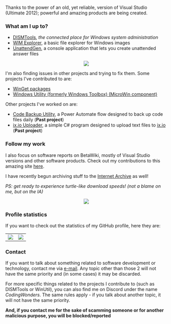 <!--
**CodingWonders/CodingWonders** is a ✨ _special_ ✨ repository because its `README.md` (this file) appears on your GitHub profile.

Here are some ideas to get you started:

- 🔭 I’m currently working on ...
- 🌱 I’m currently learning ...
- 👯 I’m looking to collaborate on ...
- 🤔 I’m looking for help with ...
- 💬 Ask me about ...
- 📫 How to reach me: ...
- 😄 Pronouns: ...
- ⚡ Fun fact: ...
-->

Thanks to the power of an old, yet reliable, version of Visual Studio (Ultimate 2012); powerful and amazing products are being created.

### What am I up to?
- [DISMTools](https://github.com/CodingWonders/DISMTools), *the connected place for Windows system administration*
- [WIM Explorer](https://github.com/CodingWonders/WIM-Explorer), a basic file explorer for Windows images
- [UnattendGen](https://github.com/CodingWonders/UnattendGen), a console application that lets you create unattended answer files

<p align="center">
  <img src="https://github.com/CodingWonders/CodingWonders/assets/101426328/914637fb-42fa-463d-b62f-6be357143d80" />
</p>

I'm also finding issues in other projects and trying to fix them. Some projects I've contributed to are:

- [WinGet packages](https://github.com/microsoft/winget-pkgs)
- [Windows Utility (formerly Windows Toolbox) (MicroWin component)](https://github.com/ChrisTitusTech/winutil)

Other projects I've worked on are:

- [Code Backup Utility](https://github.com/CodingWonders/code-backup-util), a Power Automate flow designed to back up code files daily (**Past project**)
- [ix.io Uploader](https://github.com/CodingWonders/ix-uploader), a simple C# program designed to upload text files to [ix.io](http://ix.io) (**Past project**)

### Follow my work
I also focus on software reports on BetaWiki, mostly of Visual Studio versions and other software products. Check out my contributions to this amazing site [here](https://betawiki.net/wiki/Special:Contributions/BetaReporter).

I have recently begun archiving stuff to the [Internet Archive](https://archive.org/details/@betareporter) as well!

*PS: get ready to experience turtle-like download speeds! (not a blame on me, but on the IA)*

<p align="center">
  <img src="https://github.com/CodingWonders/CodingWonders/assets/101426328/a9116987-4add-451d-9973-283c04ea1849">
</p>

### Profile statistics

If you want to check out the statistics of my GitHub profile, here they are:

<table align="center" valign="middle" cellspacing="2" cellpadding="4" style="border: none">
  <tr>
    <td><img src="https://github-readme-stats.vercel.app/api?username=CodingWonders&theme=vue-dark&show_icons=true&hide_border=true&count_private=true" /></td>
    <td><img src="https://github-readme-stats.vercel.app/api/top-langs/?username=CodingWonders&theme=vue-dark&show_icons=true&hide_border=true&layout=compact" /></td>    
  </tr>
</table>  


### Contact
If you want to talk about something related to software development or technology, contact me via [e-mail](mailto:betareporter98@gmail.com). Any topic other than those 2 will not have the same priority and (in some cases) it may be discarded.

For more specific things related to the projects I contribute to (such as DISMTools or WinUtil), you can also find me on Discord under the name *CodingWonders*. The same rules apply - if you talk about another topic, it will not have the same priority.

**And, if you contact me for the sake of scamming someone or for another malicious purpose, you will be blocked/reported**
